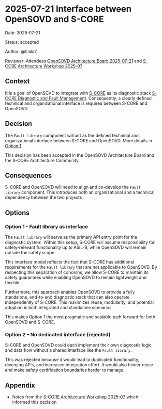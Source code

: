 <!--
SPDX-FileCopyrightText: 2025 The Eclipse OpenSOVD contributors

SPDX-License-Identifier: Apache-2.0
-->

# 2025-07-21 Interface between OpenSOVD and S-CORE

<!-- This template is intended for use by all contributors making architectural decisions in the OpenSOVD project -->

Date: 2025-07-21

Status: accepted

Author: @timkl7

Reviewer: Attendees [OpenSOVD Architecture Board 2025-07-21](https://github.com/eclipse-opensovd/opensovd/discussions/8) and [S-CORE Architecture Workshop 2025-07](https://github.com/orgs/eclipse-score/discussions/1247)

## Context

<!-- Describe the context and problem statement -->

It is a goal of OpenSOVD to integrate with [S-CORE](https://github.com/eclipse-score) as its diagnostic stack [S-CORE Diagnostic and Fault Management](https://eclipse-score.github.io/score/main/features/diagnostics/index.html).
Consequently, a clearly defined technical and organizational interface is required between S-CORE and OpenSOVD.

## Decision

<!-- Document decision and reasoning, referencing an option from below -->

The `Fault library` component will act as the defined technical and organizational interface between S-CORE and OpenSOVD.
More details in [Option 1](#option-1---fault-library-as-interface).

This decision has been accepted in the OpenSOVD Architecture Board and the S-CORE Architecture Community.

## Consequences

<!-- Describe positive and negative consequences of the decision and impact to other components -->

S-CORE and OpenSOVD will need to align and co-develop the `Fault library` component.
This introduces both an organizational and a technical dependency between the two projects

## Options

<!-- Describe the options including pros and cons in detail -->

### Option 1 - Fault library as interface

The `Fault library` will serve as the primary API entry point for the diagnostic system.
Within this setup, S-CORE will assume responsibility for safety-relevant functionality up to ASIL-B,
while OpenSOVD will remain outside the safety scope.

This interface model reflects the fact that S-CORE has additional requirements for the `Fault library` that are not applicable to OpenSOVD.
By respecting this separation of concerns, we allow S-CORE to maintain its safety guarantees while enabling OpenSOVD to remain lightweight and flexible.

Furthermore, this approach enables OpenSOVD to provide a fully standalone, end-to-end diagnostic stack that can also operate independently of S-CORE.
This maximizes reuse, modularity, and potential adoption in both integrated and standalone scenarios.

This makes Option 1 the most pragmatic and scalable path forward for both OpenSOVD and S-CORE.

### Option 2 – No dedicated interface (rejected)

S-CORE and OpenSOVD could each implement their own diagnostic logic and data flow without a shared interface like the `Fault library`.

This was rejected because it would lead to duplicated functionality, diverging APIs, and increased integration effort. It would also hinder reuse and make safety certification boundaries harder to manage.

## Appendix

<!-- Add additional information regarding the decision here -->

- Notes from the [S-CORE Architecture Workshop 2025-07](https://github.com/orgs/eclipse-score/discussions/1247) which informed this decision
